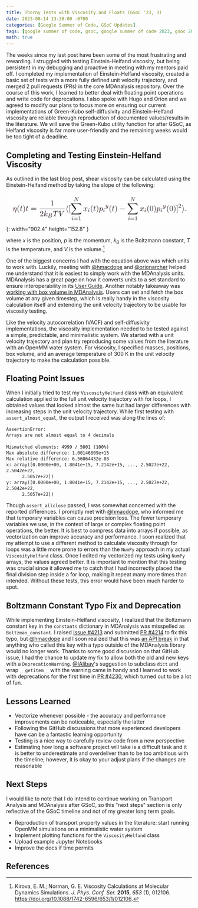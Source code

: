 ```yaml
---
title: Thorny Tests with Viscosity and Floats (GSoC '23, 3)
date: 2023-08-14 13:30:00 -0700
categories: [Google Summer of Code, GSoC Updates]
tags: [google summer of code, gsoc, google summer of code 2023, gsoc 2023, computer science, cs, python, numpy, scipy, computational research, molecular dynamics, mdanalysis, computational chemistry, biophysics, bioinformatics, biomolecular research, materials research, chemical engineering, physics, mathematics, math, mdakit, mdakits, viscosity, helfand, einstein, einstein-helfand, green-kubo]     # TAG names should always be lowercase
math: true
---
```


The weeks since my last post have been some of the most frustrating and rewarding. I struggled with testing Einstein-Helfand viscosity, but being persistent in my debugging and proactive in meeting with my mentors paid off. I completed my implementation of Einstein-Helfand viscosity, created a basic set of tests with a more fully defined unit velocity trajectory, and merged 2 pull requests (PRs) in the core MDAnalysis repository. Over the course of this work, I learned to better deal with floating point operations and write code for deprecations. I also spoke with Hugo and Orion and we agreed to modify our plans to focus more on ensuring our current implementations of Green-Kubo self-diffusivity and Einstein-Helfand viscosity are reliable through reproduction of documented values/results in the literature. We will save the Green-Kubo utility function for after GSoC, as Helfand viscosity is far more user-friendly and the remaining weeks would be too tight of a deadline.

## Completing and Testing Einstein-Helfand Viscosity

As outlined in the last blog post, shear viscosity can be calculated using the Einstein-Helfand method by taking the slope of the following:

![Viscosity Formula Einstein-Helfand](/assets/img/2023-07-25/viscosityHelfand.PNG){: width="902.4" height="152.8" }

where $x$ is the position, $p$ is the momentum, $k_B$ is the Boltzmann constant, $T$ is the temperature, and $V$ is the volume.[^1]

One of the biggest concerns I had with the equation above was which units to work with. Luckily, meeting with [@hmacdope](https://github.com/hmacdope) and [@orionarcher](https://github.com/orionarcher) helped me understand that it is easiest to simply work with the MDAnalysis units. MDAnalysis has a great page on how it converts units to a set standard to ensure interoperability in its [User Guide](https://userguide.mdanalysis.org/stable/units.html). Another notably takeaway was [working with box volume in MDAnalysis](https://docs.mdanalysis.org/stable/documentation_pages/transformations/boxdimensions.html). Users can set and fetch the box volume at any given timestep, which is really handy in the viscosity calculation itself and extending the unit velocity trajectory to be usable for viscosity testing.

Like the velocity autocorrelation (VACF) and self-diffusivity implementations, the viscosity implementation needed to be tested against a simple, predictable, and minimalistic system. We started with a unit velocity trajectory and plan try reproducing some values from the literature with an OpenMM water system. For viscosity, I specified masses, positions, box volume, and an average temperature of 300 K in the unit velocity trajectory to make the calculation possible.

## Floating Point Issues

When I initially tried to test my `ViscosityHelfand` class with an equivalent calculation applied to the full unit velocity trajectory with for loops, I obtained values that looked almost the same but had larger differences with increasing steps in the unit velocity trajectory. While first testing with `assert_almost_equal`, the output I received was along the lines of:

```
AssertionError: 
Arrays are not almost equal to 4 decimals

Mismatched elements: 4999 / 5001 (100%)
Max absolute difference: 1.00146809e+15
Max relative difference: 6.56064432e-08
x: array([0.0000e+00, 1.8041e+15, 7.2142e+15, ..., 2.5027e+22, 2.5042e+22,
      2.5057e+22])
y: array([0.0000e+00, 1.8041e+15, 7.2142e+15, ..., 2.5027e+22, 2.5042e+22,
      2.5057e+22])
```

Though `assert_allclose` passed, I was somewhat concerned with the reported differences. I promptly met with [@hmacdope](https://github.com/hmacdope), who informed me that temporary variables can cause precision loss. The fewer temporary variables we use, in the context of large or complex floating point operations, the better. It is best to compress data into arrays if possible, as vectorization can improve accuracy and performance. I soon realized that my attempt to use a different method to calculate viscosity through for loops was a little more prone to errors than the `NumPy` approach in my actual `ViscosityHelfand` class. Once I edited my vectorized my tests using `NumPy` arrays, the values agreed better. It is important to mention that this testing was crucial since it allowed me to catch that I had incorrectly placed the final division step inside a for loop, making it repeat many more times than intended. Without these tests, this error would have been much harder to spot.

## Boltzmann Constant Typo Fix and Deprecation

While implementing Einstein-Helfand viscosity, I realized that the Boltzmann constant key in the `constants` dictionary in MDAnalysis was misspelled as `Boltzman_constant`. I raised [Issue #4213](https://github.com/MDAnalysis/mdanalysis/issues/4213) and submitted [PR #4214](https://github.com/MDAnalysis/mdanalysis/pull/4214) to fix this typo, but [@hmacdope](https://github.com/hmacdope) and I soon realized that this was [an API break](https://github.com/MDAnalysis/mdanalysis/issues/4229) in that anything who called this key with a typo outside of the MDAnalysis library would no longer work. Thanks to some good discussion on that GitHub issue, I had the chance to update my fix to allow both the old and new keys with a `DeprecationWarning`. [@IAlibay](https://github.com/IAlibay)'s suggestion to subclass `dict` and wrap `__getitem__` with the warning came in handy and I learned to work with deprecations for the first time in [PR #4230](https://github.com/MDAnalysis/mdanalysis/pull/4230), which turned out to be a lot of fun.

## Lessons Learned

- Vectorize whenever possible - the accuracy and performance improvements can be noticeable, especially the latter
- Following the GitHub discussions that more experienced developers have can be a fantastic learning opportunity
- Testing is a nice way to carefully review code from a new perspective
- Estimating how long a software project will take is a difficult task and it is better to underestimate and overdeliver than to be too ambitious with the timeline; however, it is okay to your adjust plans if the changes are reasonable

## Next Steps

I would like to note that I do intend to continue working on Transport Analysis and MDAnalysis after GSoC, so this "next steps" section is only reflective of the GSoC timeline and not of my greater long term goals.
- Reproduction of transport property values in the literature: start running OpenMM simulations on a minimalistic water system
- Implement plotting functions for the `ViscosityHelfand` class
- Upload example Jupyter Notebooks
- Improve the docs if time permits

## References

[^1]: Kirova, E. M.; Norman, G. E. Viscosity Calculations at Molecular Dynamics Simulations. *J. Phys. Conf. Ser.* **2015**, *653* (1), 012106. https://doi.org/10.1088/1742-6596/653/1/012106.
